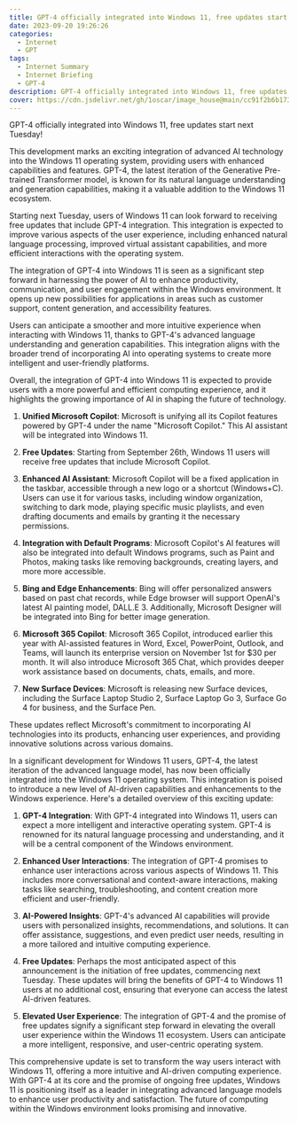 ```yaml
---
title: GPT-4 officially integrated into Windows 11, free updates start next Tuesday!
date: 2023-09-20 19:26:26
categories:
  - Internet
  - GPT 
tags:
  - Internet Summary 
  - Internet Briefing
  - GPT-4 
description: GPT-4 officially integrated into Windows 11, free updates start next Tuesday!
cover: https://cdn.jsdelivr.net/gh/1oscar/image_house@main/cc91f2b6b17318d4460718504e91f128.png
---
```



GPT-4 officially integrated into Windows 11, free updates start next Tuesday!

This development marks an exciting integration of advanced AI technology into the Windows 11 operating system, providing users with enhanced capabilities and features. GPT-4, the latest iteration of the Generative Pre-trained Transformer model, is known for its natural language understanding and generation capabilities, making it a valuable addition to the Windows 11 ecosystem.

Starting next Tuesday, users of Windows 11 can look forward to receiving free updates that include GPT-4 integration. This integration is expected to improve various aspects of the user experience, including enhanced natural language processing, improved virtual assistant capabilities, and more efficient interactions with the operating system.

The integration of GPT-4 into Windows 11 is seen as a significant step forward in harnessing the power of AI to enhance productivity, communication, and user engagement within the Windows environment. It opens up new possibilities for applications in areas such as customer support, content generation, and accessibility features.

Users can anticipate a smoother and more intuitive experience when interacting with Windows 11, thanks to GPT-4's advanced language understanding and generation capabilities. This integration aligns with the broader trend of incorporating AI into operating systems to create more intelligent and user-friendly platforms.

Overall, the integration of GPT-4 into Windows 11 is expected to provide users with a more powerful and efficient computing experience, and it highlights the growing importance of AI in shaping the future of technology.



1. **Unified Microsoft Copilot**: Microsoft is unifying all its Copilot features powered by GPT-4 under the name "Microsoft Copilot." This AI assistant will be integrated into Windows 11.

2. **Free Updates**: Starting from September 26th, Windows 11 users will receive free updates that include Microsoft Copilot.

3. **Enhanced AI Assistant**: Microsoft Copilot will be a fixed application in the taskbar, accessible through a new logo or a shortcut (Windows+C). Users can use it for various tasks, including window organization, switching to dark mode, playing specific music playlists, and even drafting documents and emails by granting it the necessary permissions.

4. **Integration with Default Programs**: Microsoft Copilot's AI features will also be integrated into default Windows programs, such as Paint and Photos, making tasks like removing backgrounds, creating layers, and more more accessible.

5. **Bing and Edge Enhancements**: Bing will offer personalized answers based on past chat records, while Edge browser will support OpenAI's latest AI painting model, DALL.E 3. Additionally, Microsoft Designer will be integrated into Bing for better image generation.

6. **Microsoft 365 Copilot**: Microsoft 365 Copilot, introduced earlier this year with AI-assisted features in Word, Excel, PowerPoint, Outlook, and Teams, will launch its enterprise version on November 1st for $30 per month. It will also introduce Microsoft 365 Chat, which provides deeper work assistance based on documents, chats, emails, and more.

7. **New Surface Devices**: Microsoft is releasing new Surface devices, including the Surface Laptop Studio 2, Surface Laptop Go 3, Surface Go 4 for business, and the Surface Pen.

These updates reflect Microsoft's commitment to incorporating AI technologies into its products, enhancing user experiences, and providing innovative solutions across various domains.


In a significant development for Windows 11 users, GPT-4, the latest iteration of the advanced language model, has now been officially integrated into the Windows 11 operating system. This integration is poised to introduce a new level of AI-driven capabilities and enhancements to the Windows experience. Here's a detailed overview of this exciting update:

1. **GPT-4 Integration**: With GPT-4 integrated into Windows 11, users can expect a more intelligent and interactive operating system. GPT-4 is renowned for its natural language processing and understanding, and it will be a central component of the Windows environment.

2. **Enhanced User Interactions**: The integration of GPT-4 promises to enhance user interactions across various aspects of Windows 11. This includes more conversational and context-aware interactions, making tasks like searching, troubleshooting, and content creation more efficient and user-friendly.

3. **AI-Powered Insights**: GPT-4's advanced AI capabilities will provide users with personalized insights, recommendations, and solutions. It can offer assistance, suggestions, and even predict user needs, resulting in a more tailored and intuitive computing experience.

4. **Free Updates**: Perhaps the most anticipated aspect of this announcement is the initiation of free updates, commencing next Tuesday. These updates will bring the benefits of GPT-4 to Windows 11 users at no additional cost, ensuring that everyone can access the latest AI-driven features.

5. **Elevated User Experience**: The integration of GPT-4 and the promise of free updates signify a significant step forward in elevating the overall user experience within the Windows 11 ecosystem. Users can anticipate a more intelligent, responsive, and user-centric operating system.

This comprehensive update is set to transform the way users interact with Windows 11, offering a more intuitive and AI-driven computing experience. With GPT-4 at its core and the promise of ongoing free updates, Windows 11 is positioning itself as a leader in integrating advanced language models to enhance user productivity and satisfaction. The future of computing within the Windows environment looks promising and innovative.

